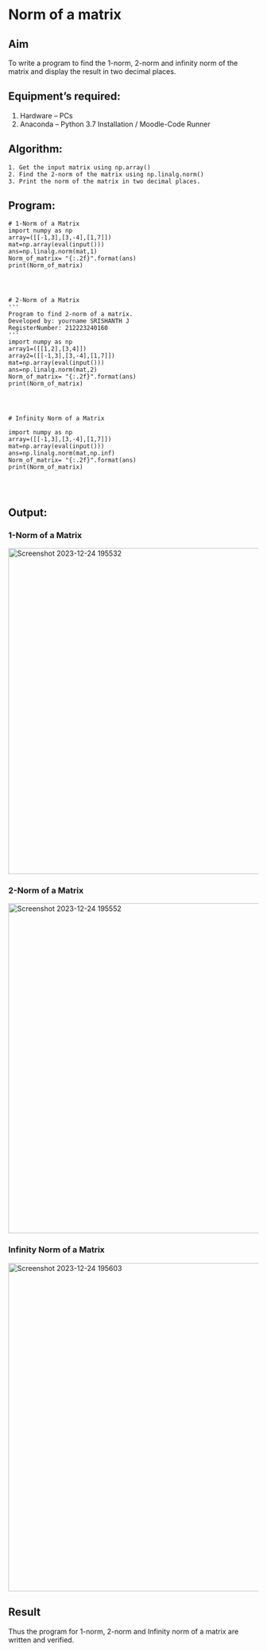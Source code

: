 # Norm of a matrix
## Aim
To write a program to find the 1-norm, 2-norm and infinity norm of the matrix and display the result in two decimal places.
## Equipment’s required:
1.	Hardware – PCs
2.	Anaconda – Python 3.7 Installation / Moodle-Code Runner
## Algorithm:
	1. Get the input matrix using np.array()   
    2. Find the 2-norm of the matrix using np.linalg.norm()
	3. Print the norm of the matrix in two decimal places.
## Program:
```
# 1-Norm of a Matrix
import numpy as np
array=([[-1,3],[3,-4],[1,7]])
mat=np.array(eval(input()))
ans=np.linalg.norm(mat,1)
Norm_of_matrix= "{:.2f}".format(ans)
print(Norm_of_matrix)




# 2-Norm of a Matrix
'''
Program to find 2-norm of a matrix.
Developed by: yourname SRISHANTH J
RegisterNumber: 212223240160
'''
import numpy as np
array1=([[1,2],[3,4]])
array2=([[-1,3],[3,-4],[1,7]])
mat=np.array(eval(input()))
ans=np.linalg.norm(mat,2)
Norm_of_matrix= "{:.2f}".format(ans)
print(Norm_of_matrix)




# Infinity Norm of a Matrix

import numpy as np
array=([[-1,3],[3,-4],[1,7]])
mat=np.array(eval(input()))
ans=np.linalg.norm(mat,np.inf)
Norm_of_matrix= "{:.2f}".format(ans)
print(Norm_of_matrix)




```
## Output:
### 1-Norm of a Matrix

<img width="656" alt="Screenshot 2023-12-24 195532" src="https://github.com/srishanth2006/Norm-of-a-matrix/assets/150319470/15d51d36-3803-4787-8750-7d3e70fa3dc1">

### 2-Norm of a Matrix

<img width="664" alt="Screenshot 2023-12-24 195552" src="https://github.com/srishanth2006/Norm-of-a-matrix/assets/150319470/35ccb96d-8b5e-417a-b101-b47a018f55f0">

### Infinity Norm of a Matrix
<img width="661" alt="Screenshot 2023-12-24 195603" src="https://github.com/srishanth2006/Norm-of-a-matrix/assets/150319470/6b42c4ad-5cf4-4342-8f8a-4120f54d9388">

## Result
Thus the program for 1-norm, 2-norm and Infinity norm of a matrix are written and verified.
